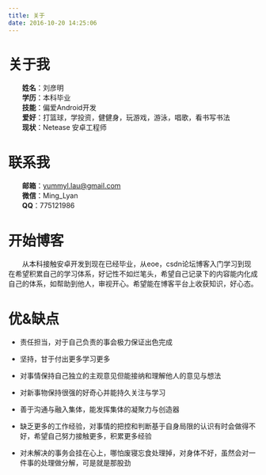 ```yaml
---
title: 关于
date: 2016-10-20 14:25:06
---
```


# 关于我
&emsp;&emsp;**姓名**：刘彦明  
&emsp;&emsp;**学历**：本科毕业  
&emsp;&emsp;**技能**：偏爱Android开发  
&emsp;&emsp;**爱好**：打篮球，学投资，健健身，玩游戏，游泳，唱歌，看书写书法  
&emsp;&emsp;**现状**：Netease 安卓工程师  
 
# 联系我
&emsp;&emsp;**邮箱**：yummyl.lau@gmail.com  
&emsp;&emsp;**微信**：Ming_Lyan  
&emsp;&emsp;**QQ**：775121986  

# 开始博客
&emsp;&emsp;从本科接触安卓开发到现在已经毕业，从eoe，csdn论坛博客入门学习到现在希望积累自己的学习体系，好记性不如烂笔头，希望自己记录下的内容能内化成自己的体系，如帮助到他人，审视开心。希望能在博客平台上收获知识，好心态。

# 优&缺点

* 责任担当，对于自己负责的事会极力保证出色完成
* 坚持，甘于付出更多学习更多
* 对事情保持自己独立的主观意见但能接纳和理解他人的意见与想法
* 对新事物保持很强的好奇心并能持久关注与学习
* 善于沟通与融入集体，能发挥集体的凝聚力与创造器

* 缺乏更多的工作经验，对事情的把控和判断基于自身局限的认识有时会做得不好，希望自己努力接触更多，积累更多经验
* 对未解决的事务会挂在心上，哪怕废寝忘食处理掉，对身体不好，虽然会对一件事的处理做分解，可是就是那股劲
